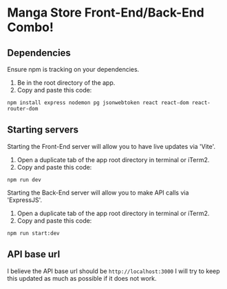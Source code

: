 
# Manga Store Front-End/Back-End Combo!

## Dependencies

Ensure npm is tracking on your dependencies.
1. Be in the root directory of the app.
2. Copy and paste this code:

```console
npm install express nodemon pg jsonwebtoken react react-dom react-router-dom
```


## Starting servers

Starting the Front-End server will allow you to have live updates via 'Vite'.
1. Open a duplicate tab of the app root directory in terminal or iTerm2.
2. Copy and paste this code:

```console
npm run dev
```


Starting the Back-End server will allow you to make API calls via 'ExpressJS'.
1. Open a duplicate tab of the app root directory in terminal or iTerm2.
2. Copy and paste this code:

```console
npm run start:dev
```


## API base url

I believe the API base url should be
```http://localhost:3000```
I will try to keep this updated as much as possible if it does not work.
